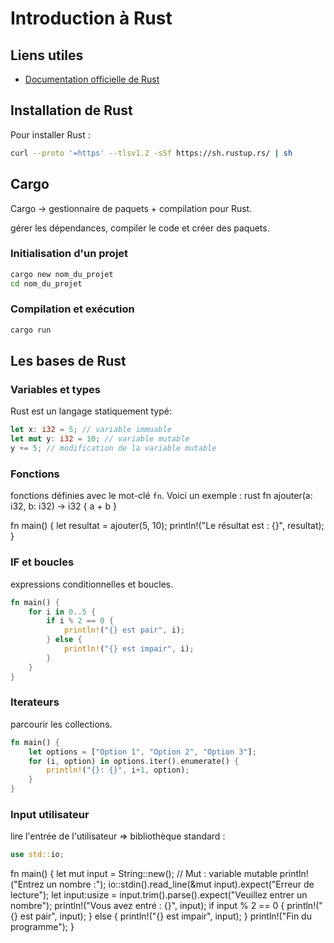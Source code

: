 # Introduction à Rust

## Liens utiles
- [Documentation officielle de Rust](https://doc.rust-lang.org/book/)

## Installation de Rust
Pour installer Rust :
```bash
curl --proto '=https' --tlsv1.2 -sSf https://sh.rustup.rs/ | sh
```

## Cargo
Cargo -> gestionnaire de paquets + compilation pour Rust. 

gérer les dépendances, compiler le code et créer des paquets.

### Initialisation d'un projet
```bash
cargo new nom_du_projet
cd nom_du_projet
```

### Compilation et exécution
```bash
cargo run
```

## Les bases de Rust

### Variables et types
Rust est un langage statiquement typé:
```rust
let x: i32 = 5; // variable immuable
let mut y: i32 = 10; // variable mutable
y += 5; // modification de la variable mutable
```

### Fonctions
fonctions définies avec le mot-clé `fn`. Voici un exemple :
rust
fn ajouter(a: i32, b: i32) -> i32 {
    a + b
}

fn main() {
    let resultat = ajouter(5, 10);
    println!("Le résultat est : {}", resultat);
}
### IF et boucles
expressions conditionnelles et boucles.
```rust
fn main() {
    for i in 0..5 {
        if i % 2 == 0 {
            println!("{} est pair", i);
        } else {
            println!("{} est impair", i);
        }
    }
}
```
### Iterateurs
parcourir les collections.
```rust
fn main() {
    let options = ["Option 1", "Option 2", "Option 3"];
    for (i, option) in options.iter().enumerate() {
        println!("{}: {}", i+1, option);
    }
}
```
### Input utilisateur
lire l'entrée de l'utilisateur => bibliothèque standard :
```rust
use std::io;
```

fn main() {
    let mut input = String::new(); // Mut : variable mutable 
    println!("Entrez un nombre :");
    io::stdin().read_line(&mut input).expect("Erreur de lecture");
    let input:usize = input.trim().parse().expect("Veuillez entrer un nombre");
    println!("Vous avez entré : {}", input);
    if input % 2 == 0 {
        println!("{} est pair", input);
    } else {
        println!("{} est impair", input);
    }
    println!("Fin du programme");
}